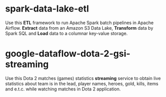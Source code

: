 # spark-data-lake-etl

Use this **ETL** framework to run Apache Spark batch pipelines in Apache Airflow. **Extract** data from an Amazon S3 Data Lake, **Transform** data by Spark SQL and **Load** data to a columnar key-value storage. 

# google-dataflow-dota-2-gsi-streaming

Use this Dota 2 matches (games) statistics **streaming** service to obtain live statistics about team is in the lead, player names, heroes, gold, kills, items and e.t.c. while watching matches in Dota 2 application. 
